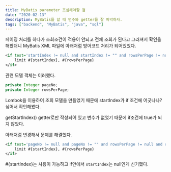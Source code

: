 ```yaml
---
title: MyBatis parameter 조심해야할 점
date: "2020-02-13"
description: MyBatis를 할 때 변수와 getter를 잘 파악하자.
tags: ["backend", "MyBatis", "java", "sql"]
---
```


페이징 처리를 하다가 조회조건이 적용이 안되고 전체 조회가 된다고 그러셔서 확인을 해봤더니 MyBatis XML 파일에 아래처럼 방어코드 처리가 되어있었다.

```xml
<if test='startIndex != null and startIndex != "" and rowsPerPage != null and rowsPerPage != ""'>
    limit #{startIndex}, #{rowsPerPage}
</if>
```

관련 모델 객체는 이러했다.

```java
private Integer pageNo;
private Integer rowsPerPage;
```

Lombok을 이용하여 조회 모델을 만들었기 때문에 startIndex가 if 조건에 어긋나나? 싶어서 확인해봤다.

getStartIndex() getter로만 작성되어 있고 변수가 없었기 때문에 if조건에 true가 되지 않았다.

아래처럼 변경해서 문제를 해결했다.

```xml
<if test='pageNo != null and pageNo != "" and rowsPerPage != null and rowsPerPage != ""'>
    limit #{startIndex}, #{rowsPerPage}
</if>
```

\#{startIndex}는 사용이 가능하고 if안에서 `startIndex`는 null인게 신기했다.
